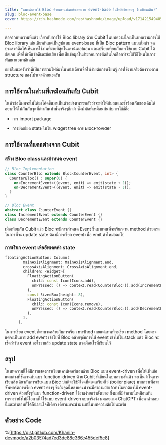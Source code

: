 ```yaml
---
title: "แนะนำการใช้ Bloc ด้วยเคานท์เตอร์แอพแบบ event-base ในไฟล์เดียวจบๆ (เหมือนเดิม)"
slug: bloc-event-base
cover: https://cdn.hashnode.com/res/hashnode/image/upload/v1714215494856/b1563d2e-ef16-4eaf-b9b2-5a1113f8c986.webp

---
```


ต่อจากบทความที่แล้ว เกี่ยวกับการใช้ Bloc library ด้วย Cubit ในบทความนี้จะเป็นบทความการใช้ Bloc library เช่นเดียวกันแต่เป็นรูปแบบ event-base ที่เป็น Bloc pattern แบบเต็มตัว จุดประสงค์คือให้เห็นการใช้งานที่ง่ายที่สุดในเคาน์เตอร์แอพ และเปรียบเทียบกับการใช้แบบ Cubit ได้ชัดเจน เพื่อให้เห็นข้อดีและข้อเสีย เพื่อเป็นข้อมูลในประกอบการตัดสินใจเลือกว่าจะใช้วิธีไหนในการพัฒนาแอพพลิเคชั่น

อย่าลืมนะครับว่านี่เป็นการรวมไฟล์มาในหน้าเดียวเพื่อให้ง่ายต่อการเรียนรู้ การใช้งานจริงต้องวางตาม structure ของโปรเจคด้วยนะครับ

## การใช้งานในส่วนที่เหมือนกันกับ Cubit

ในหัวข้อนี้ผมจะไม่ได้ยกโค้ดขึ้นมาเป็นตัวอย่างเพราะกลัวว่าจะทำให้ซับสนและซ้ำซ้อนกับของเดิมได้ อยากให้โฟกันกับจุดที่ต่างกันเท่านั้นจริงๆดีกว่า ซึ่งหัวข้อที่เหมือนกันกับการใช้ก็คือ

* การ import package
    
* การยัดเยียด state ไปใน widget tree ด้วย BlocProvider
    

## การใช้งานที่แตกต่างจาก Cubit

### สร้าง Bloc class และกำหนด event

```dart
// Bloc Implementation
class CounterBloc extends Bloc<CounterEvent, int> {
  CounterBloc() : super(0) {
    on<IncrementEvent>((event, emit) => emit(state + 1));
    on<DecrementEvent>((event, emit) => emit(state - 1));
  }
}

// Bloc Event
abstract class CounterEvent {}
class IncrementEvent extends CounterEvent {}
class DecrementEvent extends CounterEvent {}
```

เมื่อเทียบกับ Cubit แล้ว Bloc จะมีการกำหนด Event ขึ้นมาแทนที่จะเรียกผ่าน method ด้วยตรง ในการที่จะ update state ต้องมีการเรียก event เพื่อ emit ค่าใหม่ออกไป

### การเรียก event เพื่ออัพเดตค่า state

```dart
floatingActionButton: Column(
        mainAxisAlignment: MainAxisAlignment.end,
        crossAxisAlignment: CrossAxisAlignment.end,
        children: <Widget>[
          FloatingActionButton(
            child: const Icon(Icons.add),
            onPressed: () => context.read<CounterBloc>().add(IncrementEvent()),
          ),
          const SizedBox(height: 8),
          FloatingActionButton(
            child: const Icon(Icons.remove),
            onPressed: () => context.read<CounterBloc>().add(DecrementEvent()),
          ),
        ],
      ),
```

ในการเรียก event ก็แทบจะคล้ายกับการเรียก method เลยแต่แทนที่จะเรียก method โดยตรง แต่จะเป็นการ add event เข้าไปที่ Bloc คล้ายๆกับการใส่ event เข้าไปใน stack แล้ว Bloc จะเช็คว่ารับ event อะไรมาแล้ว update state ตามเงื่อนไขที่เขียนไว้

## สรุป

ในบทความนี้ได้มีการแสดงการเขียนเคาน์เตอร์แอพด้วย Bloc แบบ event-driven เพื่อให้เห็นข้อแตกต่างที่ชัดเจนกับแบบ function-driven ด้วย Cubit ที่เขียนในบทความที่แล้ว จะเห็นว่าในการเขียนสิ่งเดียวกันการเขียนแบบ Bloc ปกติจะใช้มีโค้ดที่ต้องเตรียมไว้ (boiler plate) มากกว่าเพื่อจะซัพพอร์ตการเรียก event ต่างๆ ซึ่งถึงจุดนี้หลายคนน่าจะมีคำถามว่าแล้วทำไมเราต้องใช้ event-driven ด้วยทั้งๆที่แบบ function-driven ใช้งานง่ายกว่าตั้งเยอะ ซึ่งผมก็มีคำถามนี้เหมือนกัน เพราะว่ายังไม่มีโอกาสได้ใช้แบบ event-driven แบบจริงจัง ผมเลยถาม ChatGPT เพื่อหาคำตอบนี้และคำตอบที่ได้ก็น่าสนใจทีเดียว เดี๋ยวผมจะนำมาแชร์ในบทความต่อไปนะครับ

## ตัวอย่าง Code

%[https://gist.github.com/Khanin-devmode/a2b03574ad7ed3de88c366e455def5c8]